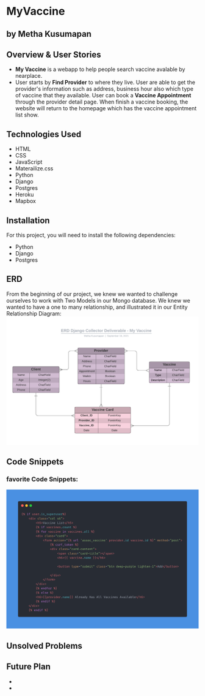 # MyVaccine
## by Metha Kusumapan

## Overview & User Stories
* **My Vaccine** is a webapp to help people search vaccine avalable by nearplace.
* User starts by **Find Provider** to where they live. User are able to get the provider's information such as address, business hour also which type of vaccine that they available. User can book a **Vaccine Appointment** through the provider detail page. When finish a vaccine booking, the website will return to the homepage which has the vaccine appointment list show.


## Technologies Used
* HTML
* CSS
* JavaScript
* Materailize.css
* Python
* Django
* Postgres
* Heroku
* Mapbox

## Installation
For this project, you will need to install the following dependencies:
* Python
* Django
* Postgres

## ERD
From the beginning of our project, we knew we wanted to challenge ourselves to work with Two Models in our Mongo database. We knew we wanted to have a one to many relationship, and illustrated it in our Entity Relationship Diagram:
![ERD](/my_vaccine_erd.png)



## Code Snippets
### favorite Code Snippets:

![Metha code snipet](/code_snippet.png)




## Unsolved Problems


## Future Plan
*
*


